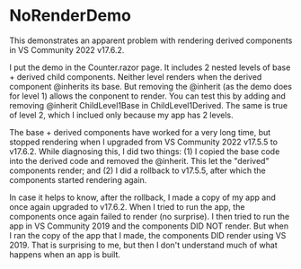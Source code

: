 # NoRenderDemo

This demonstrates an apparent problem with rendering derived components in VS Community 2022 v17.6.2.

I put the demo in the Counter.razor page.  It includes 2 nested levels of base + derived child components.  Neither level renders when the derived component @inherits its base.  But removing the @inherit (as the demo does for level 1) allows the conponent to render.  You can test this by adding and removing @inherit ChildLevel1Base in ChildLevel1Derived.  The same is true of level 2, which I inclued only because my app has 2 levels.

The base + derived components have worked for a very long time, but stopped rendering when I upgraded from VS Community 2022 v17.5.5 to v17.6.2.  While diagnosing this, I did two things:
(1) I copied the base code into the derived code and removed the @inherit.  This let the "derived" components render; and
(2) I did a rollback to v17.5.5, after which the components started rendering again.

In case it helps to know, after the rollback, I made a copy of my app and once again upgraded to v17.6.2.  When I tried to run the app, the components once again failed to render (no surprise).  I then tried to run the app in VS Community 2019 and the components DID NOT render.  But when I ran the copy of the app that I made, the components DID render using VS 2019.  That is surprising to me, but then I don't understand much of what happens when an app is built.
